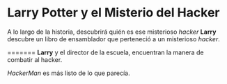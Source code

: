 # Larry Potter y el Misterio del Hacker


A lo largo de la historia, descubrirá quién es ese 
misterioso *hacker*
**Larry** descubre un libro de ensamblador que 
perteneció a un misterioso *hacker*.

=======
**Larry** y el director de la escuela, encuentran la manera de combatir al hacker.

*HackerMan* es más listo de lo que parecía.
